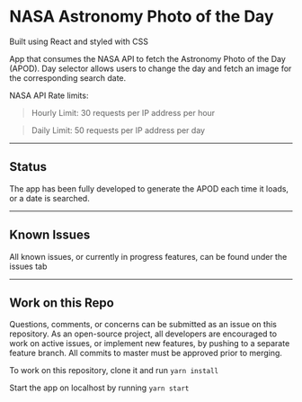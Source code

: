 # NASA Astronomy Photo of the Day

Built using React and styled with CSS

App that consumes the NASA API to fetch the Astronomy Photo of the Day (APOD). Day selector allows users to change the day and fetch an image for the corresponding search date.

NASA API Rate limits:

> Hourly Limit: 30 requests per IP address per hour

> Daily Limit: 50 requests per IP address per day

---

## Status
The app has been fully developed to generate the APOD each time it loads, or a date is searched. 

---

## Known Issues
All known issues, or currently in progress features, can be found under the issues tab

---

## Work on this Repo
Questions, comments, or concerns can be submitted as an issue on this repository. As an open-source project, all developers are encouraged to work on active issues, or implement new features, by pushing to a separate feature branch. All commits to master must be approved prior to merging.

To work on this repository, clone it and run `yarn install`

Start the app on localhost by running `yarn start`